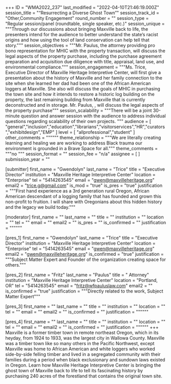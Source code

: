 +++
ID = "WMA2022_237"
last_modified = "2022-04-10T21:46:19.000Z"
session_title = "“Resurrecting a Diverse Ghost Town”"
session_track_id = "Other,Community Engagement"
round_number = ""
session_type = "Regular session/panel (roundtable, single speaker, etc.)"
session_unique = """Through our discussions about bringing Maxville back to life, the presenters intend for the audience to better understand the state’s racist origins and how using the tool of land conservation can help tell that story."""
session_objectives = """Mr. Paulus, the attorney providing pro bono representation for MHIC with the property transaction, will discuss the legal aspects of the property purchase, including the purchase agreement preparation and acquisition due diligence with title, appraisal, land use, and environmental compliance."""
session_engagement = """Ms. Trice, Executive Director of Maxville Heritage Interpretive Center, will first give a presentation about the history of Maxville and her family connection to the site when she learned her dad had been one of the African American loggers at Maxville. She also will discuss the goals of MHIC in purchasing the town site and how it intends to restore a historic log building on the property, the last remaining building from Maxville that is currently deconstructed and in storage. 
Mr. Paulus, , will discuss the legal aspects of the property purchase"""
session_scalability = """There will be a joint 30-minute question and answer session with the audience to address individual questions regarding scalability of their own projects.
"""
audience = [ "general","inclusion","education","librarians","visitorservices","HR","curators","exhibitdesign","EMP" ]
level = [ "allprofessional","student" ]
other_comments = """"""
theme_relationship = """We are literally creating learning and healing we are working to address Black trauma  our environment is grounded in a Brave Space for all."""
theme_comments = """no
"""
session_format = ""
session_fee = "n/a"
assignee = [  ]
submission_year = ""

[submitter]
first_name = "Gwendolyn"
last_name = "Trice"
title = "Executive Director"
institution = "Maxville Heritage Interpretive Center"
location = "Enterprise"
tel = "5414263545"
email = "gwen@maxvilleheritage.org"
email2 = "trice.g@gmail.com"
is_mod = "true"
is_pres = "true"
justification = """First hand experience as a 3rd generation rural Oregon, African American descendant of a logging family that has founded and grown this non-profit to fruition. I will share with Oregonians about this hidden history and the legacy we build today."""

[moderator]
first_name = ""
last_name = ""
title = ""
institution = ""
location = ""
tel = ""
email = ""
email2 = ""
is_pres = ""
is_confirmed = ""
justification = """"""

[pres_1]
first_name = "Gwendolyn"
last_name = "Trice"
title = "Executive Director"
institution = "Maxville Heritage Interpretive Center"
location = "Enterprise"
tel = "5414263545"
email = "gwen@maxvilleheritage.org"
email2 = "gwen@maxvilleheritage.org"
is_confirmed = "true"
justification = """Subject Matter Expert and Founder of the organization creating space for others."""

[pres_2]
first_name = "Fritz"
last_name = "Paulus"
title = " Attorney"
institution = "Maxville Heritage Interpretive Center"
location = "Portland, OR"
tel = "5414263545"
email = "fritz@wfpauluslaw.com"
email2 = ""
is_confirmed = "true"
justification = """Directly related to the work, Subject Matter Expert"""

[pres_3]
first_name = ""
last_name = ""
title = ""
institution = ""
location = ""
tel = ""
email = ""
email2 = ""
is_confirmed = ""
justification = """"""

[pres_4]
first_name = ""
last_name = ""
title = ""
institution = ""
location = ""
tel = ""
email = ""
email2 = ""
is_confirmed = ""
justification = """"""
+++
Maxville is a former timber town in remote northeast Oregon, which in its heyday, from 1924 to 1933, was the largest city in Wallowa County. Maxville was a timber town like so many others in the Pacific Northwest, except Maxville was home to African American and white loggers who worked side-by-side felling timber and lived in a segregated community with their families during a period when black exclusionary and sundown laws existed in Oregon. Learn how Maxville Heritage Interpretive Center is bringing the ghost town of Maxville back to life to tell its fascinating history by purchasing 240 acres of the forestland that contains the original town site.
